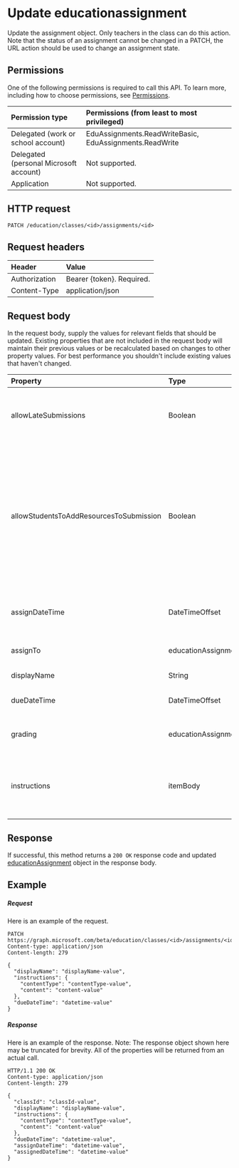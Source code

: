 # Update educationassignment

Update the assignment object.  Only teachers in the class can do this action.  Note that the status of an assignment cannot be changed in a PATCH, the URL action should be used to change an assignment state.

## Permissions
One of the following permissions is required to call this API. To learn more, including how to choose permissions, see [Permissions](../../../concepts/permissions_reference.md).

|Permission type      | Permissions (from least to most privileged)              |
|:--------------------|:---------------------------------------------------------|
|Delegated (work or school account) |  EduAssignments.ReadWriteBasic, EduAssignments.ReadWrite  |
|Delegated (personal Microsoft account) |  Not supported.  |
|Application | Not supported. | 

## HTTP request
<!-- { "blockType": "ignored" } -->
```http
PATCH /education/classes/<id>/assignments/<id>
```
## Request headers
| Header       | Value |
|:---------------|:--------|
| Authorization  | Bearer {token}. Required.  |
| Content-Type  | application/json  |

## Request body
In the request body, supply the values for relevant fields that should be updated. Existing properties that are not included in the request body will maintain their previous values or be recalculated based on changes to other property values. For best performance you shouldn't include existing values that haven't changed.

| Property	   | Type	|Description|
|:---------------|:--------|:----------|
|allowLateSubmissions|Boolean| Whether submisions can be submitted after the due date|
|allowStudentsToAddResourcesToSubmission|Boolean| Wether a student can add resources to a submission.  Indicated whether the only items on the submission came from the assignment resource list. |
|assignDateTime|DateTimeOffset| Date the assignmetn should be published to students. |
|assignTo|educationAssignmentRecipient| Students who get the assignment|
|displayName|String| Name of assignment. |
|dueDateTime|DateTimeOffset| Date assignment is due. |
|grading|educationAssignmentGradeType| How the assignment will be graded.|
|instructions|itemBody| Instructions to be given to the students along with the assignment. |

## Response
If successful, this method returns a `200 OK` response code and updated [educationAssignment](../resources/educationassignment.md) object in the response body.
## Example
##### Request
Here is an example of the request.
<!-- {
  "blockType": "request",
  "name": "update_educationassignment"
}-->
```http
PATCH https://graph.microsoft.com/beta/education/classes/<id>/assignments/<id>
Content-type: application/json
Content-length: 279

{
  "displayName": "displayName-value",
  "instructions": {
    "contentType": "contentType-value",
    "content": "content-value"
  },
  "dueDateTime": "datetime-value"
}
```
##### Response
Here is an example of the response. Note: The response object shown here may be truncated for brevity. All of the properties will be returned from an actual call.
<!-- {
  "blockType": "response",
  "truncated": true,
  "@odata.type": "microsoft.graph.educationAssignment"
} -->
```http
HTTP/1.1 200 OK
Content-type: application/json
Content-length: 279

{
  "classId": "classId-value",
  "displayName": "displayName-value",
  "instructions": {
    "contentType": "contentType-value",
    "content": "content-value"
  },
  "dueDateTime": "datetime-value",
  "assignDateTime": "datetime-value",
  "assignedDateTime": "datetime-value"
}
```

<!-- uuid: 8fcb5dbc-d5aa-4681-8e31-b001d5168d79
2015-10-25 14:57:30 UTC -->
<!-- {
  "type": "#page.annotation",
  "description": "Update educationassignment",
  "keywords": "",
  "section": "documentation",
  "tocPath": ""
}-->